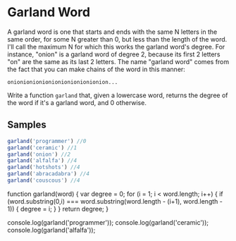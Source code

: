 # Garland Word

A garland word is one that starts and ends with the same N letters in the same order, for some N greater than 0, but less than the length of the word. I'll call the maximum N for which this works the garland word's degree. For instance, "onion" is a garland word of degree 2, because its first 2 letters "on" are the same as its last 2 letters. The name "garland word" comes from the fact that you can make chains of the word in this manner:

`onionionionionionionionionionion...`

Write a function `garland` that, given a lowercase word, returns the degree of the word if it's a garland word, and 0 otherwise.

## Samples

```js
garland('programmer') //0
garland('ceramic') //1
garland('onion') //2
garland('alfalfa') //4
garland('hotshots') //4
garland('abracadabra') //4
garland('couscous') //4
```

function garland(word) {
  var degree = 0;
  for (i = 1; i < word.length; i++) {
    if (word.substring(0,i) === word.substring(word.length - (i+1), word.length - 1)) {
      degree = i;
    }
  }
  return degree;
}

console.log(garland('programmer'));
console.log(garland('ceramic'));
console.log(garland('alfalfa'));
